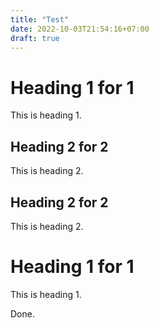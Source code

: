 ```yaml
---
title: "Test"
date: 2022-10-03T21:54:16+07:00
draft: true
---
```


# Heading 1 for 1
This is heading 1.

## Heading 2 for 2
This is heading 2.

## Heading 2 for 2
This is heading 2.

# Heading 1 for 1
This is heading 1.

Done.